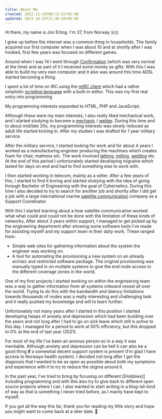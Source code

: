 ```yaml
---
title: About Me
created: 2022-11-24T00:12:52+01:00
updated: 2023-10-25T21:40:26+02:00
---
```


Hi there, my name is Jon Erling.
I'm 37, from Norway 🇳🇴

I grew up before the internet was a common thing in households.
The family acquired our first computer when I was about 10 and at shortly after I was hooked, first few years was focused on different games.

Around when I was 14 I went through [Confirmation][confirmation] (which was very normal at the time) and as part of it I received some money as gifts.
With this I was able to build my very own computer and it also was around this time ADSL started becoming a thing.

I spent a lot of time on IRC using the [mIRC client][mirc] which had a rather simplistic [scripting language][mirc_language] with a built-in editor.
This was my first real entry into programming.

My programming interests expanded to HTML, PHP and JavaScript.

Although these were my main interests, I also really liked mechanical work, and I started studying to become a [mechanic][wiki_mechanic] / [welder][wiki_welding].
During this time and to about mid/late 20s, my programming interests was slowly reduced as adult life started kicking in.
After my studies I was drafted for 1 year military service.

After the military service, I started looking for work and for about 4 years I worked as a manufacturing engineer producing the machines which creates foam for chair, mattress etc.
The work involved [lathing][wiki_lathe], [milling][wiki_milling], [welding][wiki_welding] etc.
At the end of this period I unfortunately started developing migraine which lasted for days on end and had to find something else to work with.

I then started working in telecom, mainly as a seller.
After a few years of this, I started to find it boring and started studying with the idea of going through Bachelor of Engineering with the goal of Cybernetics.
During this time I also decided to try to search for another job and shortly after I did get a job with a large international marine [satellite communication][satellite_communication] company as a Support Coordinator.

With this I started learning about a how satellite communication worked what what could and could not be done with the limitation of these kinds of networks.
After about 3 years within support, I managed to get picked up by the engineering department after showing some software tools I've made for assisting myself and my support team in their daily work.
These ranged from:
* Simple web sites for gathering information about the system the engineer was working on.
* A tool for automating the provisioning a new system on an already archaic and restricted software package.
  The original provisioning was manually typed in on multiple systems to give the end node access to the different coverage zones in the world.

One of my first projects I started working on within the engineering team was a way to gather information from all systems onboard vessel all over the world.
Trying to do this with the bandwidth and latency limitations towards thousands of nodes was a really interesting and challenging task and it really pushed my knowledge and will to learn further.

Unfortunately not many years after I started in this position I started developing heaps of anxiety and depression which had been building over the years and not long after I had to go on sick leave which still is active to this day.
I managed for a period to work at 50% efficiency, but this dropped to 0% at the end of last year (2021).

For most of my life I've been an anxious person so in a way it was inevitable.
Although anxiety and depression can be hell it can also be a good thing **if** a somewhat decent support system is present (I'm glad I have access to Norways health system).
I decided not long after I got the diagnosis that I wanted to be as open as possible about both my symptoms and experience with it to try to reduce the stigma around it.

In the past year, I've tried to bring by focusing on different [[Hobbies]] including programming and with this also try to give back to different open source projects where I can.
I also wanted to start writing in a blog-ish kind of way as that is something I never tried before, as I mainly have kept to myself.


If you got all the way this far, thank you for reading my little story and hope you might want to come back at a later date. 🤗







[confirmation]: https://en.wikipedia.org/wiki/Confirmation
[mirc]: https://en.wikipedia.org/wiki/MIRC
[wiki_lathe]: https://en.wikipedia.org/wiki/Lathe
[wiki_mechanic]: https://en.wikipedia.org/wiki/Mechanic
[wiki_milling]: https://en.wikipedia.org/wiki/Milling_(machining)
[wiki_welding]: https://en.wikipedia.org/wiki/Welding
[mirc_language]: https://en.wikipedia.org/wiki/MIRC_scripting_language
[tags_programming]: /tags/programming
[satellite_communication]: https://en.wikipedia.org/wiki/Communications_satellite
